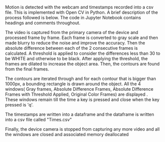 Motion is detected with the webcam and timestamps recorded into a csv file. This is implemented with Open CV in Python. A brief description of the process followed is below. The code in Jupyter Notebook contains headings and comments throughout.

The video is captured from the primary camera of the device and processed frame by frame. Each frame is converted to gray scale and then made blurry to reduce the noise and improve the accuracy. Then the absolute difference between each of the 2 consecutive frames is calculated. A threshold is applied to consider the differences less than 30 to be WHITE and otherwise to be black. After applying the threshold, the frames are dilated to increase the object area. Then, the contours are found from the final frames.

The contours are iterated through and for each contour that is bigger than 1000px, a bounding rectangle is drawn around the object.
All the 4 windows( Gray frames, Absolute Difference Frames, Absolute Difference Frames with Threshold Applied, Original Color Frames) are displayed . These windows remain till the time a key is pressed and close when the key pressed is 'q'.

The timestamps are written into a dataframe and the dataframe is written into a csv file called "Times.csv"

Finally, the device camera is stopped from capturing any more video and all the windows are closed and associated memory deallocated
